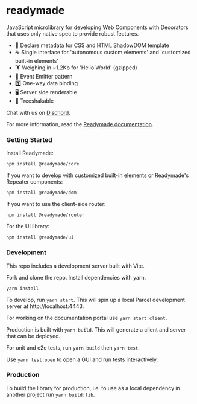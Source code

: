 # readymade

JavaScript microlibrary for developing Web Components with Decorators that uses only native spec to provide robust features.

- 🎰 Declare metadata for CSS and HTML ShadowDOM template
- ☕️ Single interface for 'autonomous custom elements' and 'customized built-in elements'
- 🏋️‍ Weighing in ~1.2Kb for 'Hello World' (gzipped)
- 🎤 Event Emitter pattern
- 1️⃣ One-way data binding
- 🖥 Server side renderable
- 🌲 Treeshakable

Chat with us on [Dischord](https://discord.gg/xzsnBfD3fu).

For more information, read the [Readymade documentation](https://readymade-ui.github.io/readymade).

### Getting Started

Install Readymade:

```
npm install @readymade/core
```

If you want to develop with customized built-in elements or Readymade's Repeater components:

```
npm install @readymade/dom
```

If you want to use the client-side router:

```
npm install @readymade/router
```

For the UI library:

```
npm install @readymade/ui
```

### Development

This repo includes a development server built with Vite.

Fork and clone the repo. Install dependencies with yarn.

```
yarn install
```

To develop, run `yarn start`. This will spin up a local Parcel development server at http://localhost:4443.

For working on the documentation portal use `yarn start:client`.

Production is built with `yarn build`. This will generate a client and server that can be deployed.

For unit and e2e tests, run `yarn build` then `yarn test`.

Use `yarn test:open` to open a GUI and run tests interactively.

### Production

To build the library for production, i.e. to use as a local dependency in another project run `yarn build:lib`.
